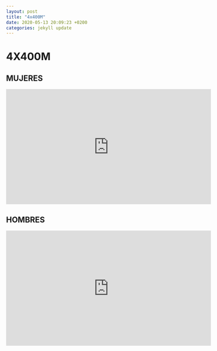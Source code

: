 ```yaml
---
layout: post
title: "4x400M"
date: 2020-05-13 20:09:23 +0200
categories: jekyll update
---
```


# 4X400M

## MUJERES

<iframe width="560" height="315" src="https://www.youtube.com/embed/CAOmWs09FXU" frameborder="0" allow="accelerometer; autoplay; encrypted-media; gyroscope; picture-in-picture" allowfullscreen></iframe>

## HOMBRES

<iframe width="560" height="315" src="https://www.youtube.com/embed/PobulzDl9oE" frameborder="0" allow="accelerometer; autoplay; encrypted-media; gyroscope; picture-in-picture" allowfullscreen></iframe>
